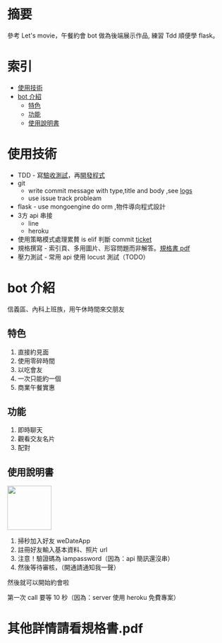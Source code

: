 # 摘要

參考 Let's movie，午餐約會 bot 做為後端展示作品,  練習 Tdd 順便學 flask。

# 索引

* [使用技術](#a)
* [bot 介紹](#b)
  * [特色](#b1)
  * [功能](#b2)
  * [使用說明書](#b3)

<h1 id="a">使用技術</h1>

- TDD - 寫[驗收測試](https://github.com/d5269357812/weLunch/commit/2482590ba4906598c14bf41a31fa077d7d247dff)，再[開發程式](https://github.com/d5269357812/weLunch/commit/648945a3dba1249a76174e904bc170e6276c3e49)
- git 
  - write commit message with type,title and body ,see [logs](https://github.com/d5269357812/weLunch/commits/master)
  - use issue track probleam
- flask - use mongoengine do orm ,物件導向程式設計
- 3方 api 串接
  - line
  - heroku
- 使用策略模式處理累贅 is elif 判斷 commit [ticket](https://github.com/d5269357812/weLunch/commit/fb2677aeab5f84953f345599be7a5d0839199aa0)
- 規格撰寫 - 索引頁、多用圖片、形容問題而非解答。[規格書 pdf](https://www.docdroid.net/oHmDYOU/seim-welunchbot-270421-1432-pdf#page=1)
- 壓力測試 - 常用 api 使用 locust 測試（TODO）

<h1 id="b">bot 介紹</h1>

信義區、內科上班族，用午休時間來交朋友

<h2 id="b1">特色</h2>

1. 直接約見面
2. 使用零碎時間
3. 以吃會友
4. 一次只能約一個
5. 商業午餐實惠

<h2 id="b2">功能</h2>

1. 即時聊天
2. 觀看交友名片
3. 配對

<h2 id="b3">使用說明書</h2>

<img src="https://i.imgur.com/OBkbD0J.png" width="100" height="100">

1. 掃秒加入好友 weDateApp
2. 註冊好友輸入基本資料、照片 url 
3. 注意！驗證碼為 iampassword（因為：api 簡訊還沒串）
4. 然後等待審核，（開通請通知我一聲）

然後就可以開始約會啦

第一次 call 要等 10 秒（因為：server 使用 heroku 免費專案）

# 其他詳情請看規格書.pdf

